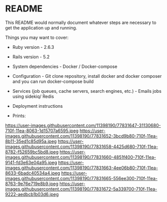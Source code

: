 # README

This README would normally document whatever steps are necessary to get the
application up and running.

Things you may want to cover:

* Ruby version - 2.6.3 

* Rails version - 5.2

* System dependencies - Docker / Docker-compose

* Configuration - Git clone repository, install docker and docker composer and you can run docker-compose build

* Services (job queues, cache servers, search engines, etc.) - Emails jobs using sidekiq/ Redis

* Deployment instructions

* Prints:

https://user-images.githubusercontent.com/11398190/77831647-31130680-710f-11ea-8063-1d15707a6595.jpeg
https://user-images.githubusercontent.com/11398190/77831652-3bcd9b80-710f-11ea-8b11-35ed1c85d95a.jpeg
https://user-images.githubusercontent.com/11398190/77831658-4425d680-710f-11ea-8782-f52659bc5bd8.jpeg
https://user-images.githubusercontent.com/11398190/77831660-4851f400-710f-11ea-9141-fd3e63e04a95.jpeg
https://user-images.githubusercontent.com/11398190/77831663-4ee06b80-710f-11ea-8633-6badc40534a4.jpeg
https://user-images.githubusercontent.com/11398190/77831665-556ee300-710f-11ea-8763-9e76e719e8b9.jpeg
https://user-images.githubusercontent.com/11398190/77831672-5a339700-710f-11ea-9222-aedbcb1b03d6.jpeg
